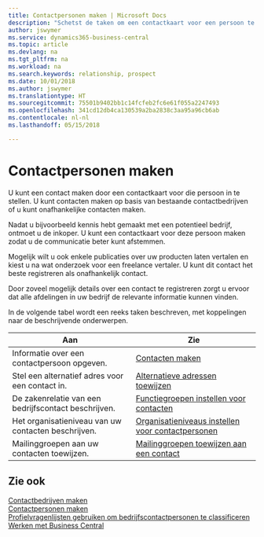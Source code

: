 ```yaml
---
title: Contactpersonen maken | Microsoft Docs
description: "Schetst de taken om een contactkaart voor een persoon te maken, bijvoorbeeld een prospect of leverancier, om de relatie te helpen definiëren en communicatie af te stemmen."
author: jswymer
ms.service: dynamics365-business-central
ms.topic: article
ms.devlang: na
ms.tgt_pltfrm: na
ms.workload: na
ms.search.keywords: relationship, prospect
ms.date: 10/01/2018
ms.author: jswymer
ms.translationtype: HT
ms.sourcegitcommit: 75501b9402bb1c14fcfeb2fc6e61f055a2247493
ms.openlocfilehash: 341cd12db4ca130539a2ba2838c3aa95a96cb6ab
ms.contentlocale: nl-nl
ms.lasthandoff: 05/15/2018

---
```

# <a name="creating-contact-persons"></a>Contactpersonen maken
U kunt een contact maken door een contactkaart voor die persoon in te stellen. U kunt contacten maken op basis van bestaande contactbedrijven of u kunt onafhankelijke contacten maken.

Nadat u bijvoorbeeld kennis hebt gemaakt met een potentieel bedrijf, ontmoet u de inkoper. U kunt een contactkaart voor deze persoon maken zodat u de communicatie beter kunt afstemmen.

Mogelijk wilt u ook enkele publicaties over uw producten laten vertalen en kiest u na wat onderzoek voor een freelance vertaler. U kunt dit contact het beste registreren als onafhankelijk contact.

Door zoveel mogelijk details over een contact te registreren zorgt u ervoor dat alle afdelingen in uw bedrijf de relevante informatie kunnen vinden.

In de volgende tabel wordt een reeks taken beschreven, met koppelingen naar de beschrijvende onderwerpen.

| Aan | Zie |
| --- | --- |
| Informatie over een contactpersoon opgeven. |[Contacten maken](marketing-how-create-contact-persons.md) |
| Stel een alternatief adres voor een contact in. |[Alternatieve adressen toewijzen](marketing-how-assign-alternate-address.md) |
| De zakenrelatie van een bedrijfscontact beschrijven. |[Functiegroepen instellen voor contacten](marketing-job-responsibilities.md) |
| Het organisatieniveau van uw contacten beschrijven. |[Organisatieniveaus instellen voor contactpersonen](marketing-organizational-levels.md) |
| Mailinggroepen aan uw contacten toewijzen. |[Mailinggroepen toewijzen aan een contact](marketing-mailing-groups.md) |

## <a name="see-also"></a>Zie ook
[Contactbedrijven maken](marketing-create-contact-companies.md)  
[Contactpersonen maken](marketing-create-contact-persons.md)  
[Profielvragenlijsten gebruiken om bedrijfscontactpersonen te classificeren](marketing-create-contact-profile-questionnaire.md)  
[Werken met Business Central](ui-work-product.md)


